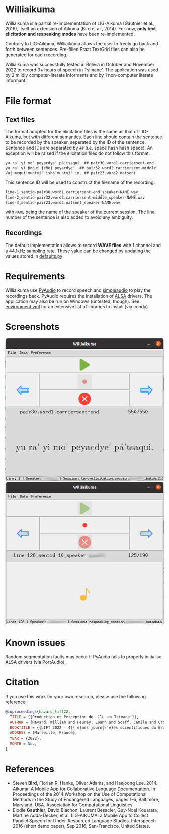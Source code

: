 # Williaikuma

Williaikuma is a partial re-implementation of LIG-Aikuma (Gauthier et al., 2016), itself an extension of Aikuma (Bird et al., 2014). For now, **only text elicitation and respeaking modes** have been re-implemented.

Contrary to LIG-Aikuma, Williaikuma allows the user to freely go back and forth between sentences. Pre-filled Praat TextGrid files can also be generated for each recording.

Williaikuma was successfully tested in Bolivia in October and November 2022 to record 3+ hours of speech in Tsimane'. The application was used by 2 mildly computer-literate informants and by 1 non-computer literate informant.


# File format

## Text files

The format adopted for the elicitation files is the same as that of LIG-Aikuma, but with different semantics.
Each line should contain the sentence to be recorded by the speaker, seperated by the ID of the sentence. Sentence and IDs are separated by ` ## ` (i.e. space hash hash space). An exception will be raised if the elicitation files do not follow this format.

```
yu ra' yi mo' peyacdye' pá'tsaqui. ## pair30.word1.carriersent-end
yu ra' yi p̂oquí jeñej peyacdye'. ## pair32.word2.carriersent-middle
Vaj mequi'muntyi' isho'muntyi' in. ## pair23.word2.natsent
```
This sentence ID will be used to construct the filename of the recording. 

```
line-1_sentid-pair30.word1.carriersent-end_speaker-NAME.wav
line-2_sentid-pair32.word2.carriersent-middle_speaker-NAME.wav
line-3_sentid-pair23.word2.natsent_speaker-NAME.wav
```

with `NAME` being the name of the speaker of the current session. The line number of the sentence is also added to avoid any ambiguity.

## Recordings

The default implementation allows to record **WAVE files** with 1 channel and a 44.1kHz sampling rate. These value can be changed by updating the values stored in [defaults.py](models/defaults.py)

# Requirements

Williaikuma use [PyAudio](https://pypi.org/project/PyAudio/) to record speech and [simpleaudio](https://pypi.org/project/simpleaudio/) to play the recordings back. PyAudio requires the installation of [ALSA](https://www.alsa-project.org/wiki/Main_Page) drivers. The application may also be run on Windows (untested, though).
See [environment.yml](environment.yml) for an extensive list of libraries to install (via conda).

# Screenshots

![Text elicitation mode](assets/readme/text-elicitation.png)
![Respeaking mode](assets/readme/respeaking.png)

# Known issues

Random segmentation faults may occur if PyAudio fails to properly initialise ALSA drivers (via PortAudio).

# Citation

If you use this work for your own research, please use the following reference:

```bibtex
@inproceedings{havard_lift22,
  TITLE = {{Production et Perception de 〈’〉 en Tsimane’}},
  AUTHOR = {Havard, William and Peurey, Loann and Scaff, Camila and Cristia, Alejandrina},
  BOOKTITLE = {{LIFT 2022 - 4{\`e}mes journ{\'e}es scientifiques du Groupement de Recherche ''Linguistique informatique, formelle et de terrain''}},
  ADDRESS = {Marseille, France},
  YEAR = {2022},
  MONTH = Nov,
}
```

# References

* Steven **Bird**, Florian R. Hanke, Oliver Adams, and Haejoong Lee. 2014. Aikuma: A Mobile App for Collaborative Language Documentation. In Proceedings of the 2014 Workshop on the Use of Computational Methods in the Study of Endangered Languages, pages 1–5, Baltimore, Maryland, USA. Association for Computational Linguistics.
* Elodie **Gauthier**, David Blachon, Laurent Besacier, Guy-Noel Kouarata, Martine Adda-Decker, et
al. LIG-AIKUMA: a Mobile App to Collect Parallel Speech for Under-Resourced Language Studies.
Interspeech 2016 (short demo paper), Sep 2016, San-Francisco, United States. 